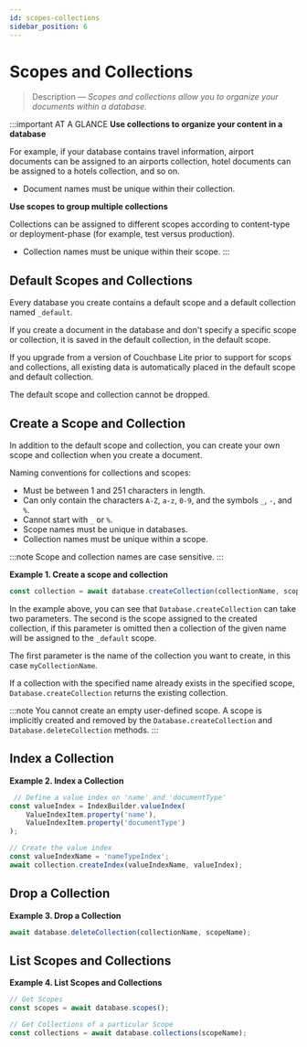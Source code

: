 ```yaml
---
id: scopes-collections 
sidebar_position: 6
---
```


# Scopes and Collections 

> Description — _Scopes and collections allow you to organize your documents within a database._

:::important AT A GLANCE
**Use collections to organize your content in a database**

For example, if your database contains travel information, airport documents can be assigned to an airports collection, hotel documents can be assigned to a hotels collection, and so on.

* Document names must be unique within their collection.

**Use scopes to group multiple collections**

Collections can be assigned to different scopes according to content-type or deployment-phase (for example, test versus production).

* Collection names must be unique within their scope.
:::

## Default Scopes and Collections

Every database you create contains a default scope and a default collection named `_default`.

If you create a document in the database and don't specify a specific scope or collection, it is saved in the default collection, in the default scope.

If you upgrade from a version of Couchbase Lite prior to support for scops and collections, all existing data is automatically placed in the default scope and default collection.

The default scope and collection cannot be dropped.

## Create a Scope and Collection

In addition to the default scope and collection, you can create your own scope and collection when you create a document.

Naming conventions for collections and scopes:

* Must be between 1 and 251 characters in length.
* Can only contain the characters `A-Z`, `a-z`, `0-9`, and the symbols `_`, `-`, and `%`.
* Cannot start with `_` or `%`.
* Scope names must be unique in databases.
* Collection names must be unique within a scope.

:::note
Scope and collection names are case sensitive.
:::

**Example 1. Create a scope and collection**

```typescript
const collection = await database.createCollection(collectionName, scopeName);
```
In the example above, you can see that `Database.createCollection` can take two parameters. The second is the scope assigned to the created collection, if this parameter is omitted then a collection of the given name will be assigned to the `_default` scope.

The first parameter is the name of the collection you want to create, in this case `myCollectionName`.

If a collection with the specified name already exists in the specified scope, `Database.createCollection` returns the existing collection.

:::note
You cannot create an empty user-defined scope. A scope is implicitly created and removed by the `Database.createCollection` and `Database.deleteCollection` methods.
:::

## Index a Collection

**Example 2. Index a Collection**

```typescript
 // Define a value index on 'name' and 'documentType'
const valueIndex = IndexBuilder.valueIndex(
    ValueIndexItem.property('name'),
    ValueIndexItem.property('documentType')
);

// Create the value index
const valueIndexName = 'nameTypeIndex';
await collection.createIndex(valueIndexName, valueIndex);
```

## Drop a Collection

**Example 3. Drop a Collection**

```typescript
await database.deleteCollection(collectionName, scopeName);
```

## List Scopes and Collections

**Example 4. List Scopes and Collections**

```typescript
// Get Scopes
const scopes = await database.scopes();

// Get Collections of a particular Scope
const collections = await database.collections(scopeName);
```







